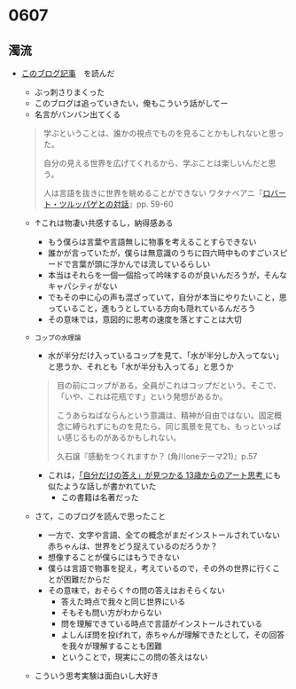 # 0607

## 濁流

- [このブログ記事](https://www.ki1tos.com/entry/2020/06/23/174141)　を読んだ
  - ぶっ刺さりまくった
  - このブログは追っていきたい，俺もこういう話がしてー
  - 名言がバンバン出てくる

  > 学ぶということは、誰かの視点でものを見ることかもしれないと思った。
  >
  > 自分の見える世界を広げてくれるから、学ぶことは楽しいんだと思う。
  >
  > 人は言語を抜きに世界を眺めることができない
  > ワタナベアニ『[ロバート・ツルッパゲとの対話](https://www.amazon.co.jp/exec/obidos/ASIN/4908586071/ki1tos-22/)』pp. 59-60

  - ↑これは物凄い共感するし，納得感ある
    - もう僕らは言葉や言語無しに物事を考えることすらできない
    - 誰かが言っていたが，僕らは無意識のうちに四六時中ものすごいスピードで言葉が頭に浮かんでは流しているらしい
    - 本当はそれらを一個一個拾って吟味するのが良いんだろうが，そんなキャパシティがない
    - でもその中に心の声も混ざっていて，自分が本当にやりたいこと，思っていること，進もうとしている方向も隠れているんだろう
    - その意味では，意図的に思考の速度を落とすことは大切
  - `コップの水理論`
    - 水が半分だけ入っているコップを見て、「水が半分しか入ってない」と思うか、それとも「水が半分も入ってる」と思うか

    > 目の前にコップがある。全員がこれはコップだという。そこで、「いや、これは花瓶です」という発想があるか。
    >
    > こうあらねばならんという意識は、精神が自由ではない。固定概念に縛られずにものを見たら、同じ風景を見ても、もっといっぱい感じるものがあるかもしれない。
    >
    > 久石譲『感動をつくれますか？ (角川oneテーマ21)』p.57

    - これは，[「自分だけの答え」が見つかる 13歳からのアート思考 ](https://amzn.asia/d/5L9HiNI) にも似たような話しが書かれていた
      - この書籍は名著だった
  - さて，このブログを読んで思ったこと
    - 一方で、文字や言語、全ての概念がまだインストールされていない赤ちゃんは、世界をどう捉えているのだろうか？
    - 想像することが僕らにはもうできない
    - 僕らは言語で物事を捉え，考えているので，その外の世界に行くことが困難だからだ
    - その意味で，おそらく↑の問の答えはおそらくない
      - 答えた時点で我々と同じ世界にいる
      - そもそも問い方がわからない
      - 問を理解できている時点で言語がインストールされている
      - よしんぼ問を投げれて，赤ちゃんが理解できたとして，その回答を我々が理解することも困難
      - ということで，現実にこの問の答えはない
  - こういう思考実験は面白いし大好き